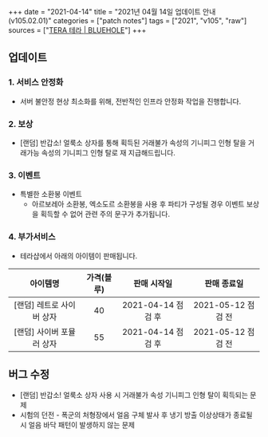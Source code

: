 +++
date = "2021-04-14"
title = "2021년 04월 14일 업데이트 안내 (v105.02.01)"
categories = ["patch notes"]
tags = ["2021", "v105", "raw"]
sources = ["[TERA 테라 | BLUEHOLE](https://playtera.co.kr/news/updates/270)"]
+++

## 업데이트

### 1. 서비스 안정화
- 서버 불안정 현상 최소화를 위해, 전반적인 인프라 안정화 작업을 진행합니다.
 
### 2. 보상
- [랜덤] 반갑소! 얼룩소 상자를 통해 획득된 거래불가 속성의 기니피그 인형 탈을 거래가능 속성의 기니피그 인형 탈로 재 지급해드립니다.
 
### 3. 이벤트
- 특별한 소환봉 이벤트
  - 아르보레아 소환봉, 엑소도르 소환봉을 사용 후 파티가 구성될 경우 이벤트 보상을 획득할 수 없어 관련 주의 문구가 추가됩니다.
 
### 4. 부가서비스
- 테라샵에서 아래의 아이템이 판매됩니다.

| 아이템명 | 가격(블루) | 판매 시작일 | 판매 종료일 |
| :-: | :-: | :-: | :-: |
| [랜덤] 레트로 사이버 상자 | 40 | 2021-04-14 점검 후 | 2021-05-12 점검 전 |
| [랜덤] 사이버 포뮬러 상자 | 55 | 2021-04-14 점검 후 | 2021-05-12 점검 전 |
 
## 버그 수정

- [랜덤] 반갑소! 얼룩소 상자 사용 시 거래불가 속성 기니피그 인형 탈이 획득되는 문제
- 시험의 던전 - 폭군의 처형장에서 얼음 구체 발사 후 냉기 방출 이상상태가 종료될 시 얼음 바닥 패턴이 발생하지 않는 문제